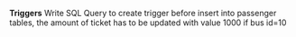 **Triggers**
Write SQL Query to create trigger before insert into passenger tables, the amount of ticket has to be updated with value 1000 if bus id=10
